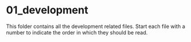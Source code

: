 # 01_development

This folder contains all the development related files. Start each file with a number to indicate the order in which they should be read.
